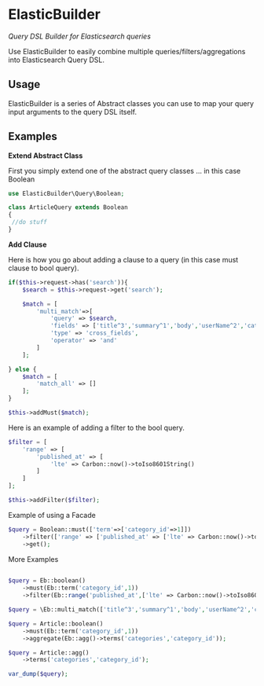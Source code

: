 # ElasticBuilder

_Query DSL Builder for Elasticsearch queries_

Use ElasticBuilder to easily combine multiple queries/filters/aggregations into Elasticsearch Query DSL.

## Usage 

ElasticBuilder is a series of Abstract classes you can use to map your query input arguments to the query DSL itself.

## Examples

**Extend Abstract Class**

First you simply extend one of the abstract query classes ... in this case Boolean

```php
use ElasticBuilder\Query\Boolean;

class ArticleQuery extends Boolean
{
 //do stuff
}
```

**Add Clause**

Here is how you go about adding a clause to a query (in this case must clause to bool query).

```php
if($this->request->has('search')){
    $search = $this->request->get('search');

    $match = [
        'multi_match'=>[
            'query' => $search,
            'fields' => ['title^3','summary^1','body','userName^2','categoryName^2','tag_string^1'],
            'type' => 'cross_fields',
            'operator' => 'and'
        ]
    ];

} else {
    $match = [
        'match_all' => []
    ];
}

$this->addMust($match);
```

Here is an example of adding a filter to the bool query.

```php
$filter = [
    'range' => [
        'published_at' => [
            'lte' => Carbon::now()->toIso8601String()
        ]
    ]
];

$this->addFilter($filter);
```

Example of using a Facade

```php
$query = Boolean::must(['term'=>['category_id'=>1]])
    ->filter(['range' => ['published_at' => ['lte' => Carbon::now()->toIso8601String()]]])
    ->get();
```

More Examples

```php
        
$query = Eb::boolean()
    ->must(Eb::term('category_id',1))
    ->filter(Eb::range('published_at',['lte' => Carbon::now()->toIso8601String(),'gte' => Carbon::now()->subDay(10)->toIso8601String()]));

$query = \Eb::multi_match(['title^3','summary^1','body','userName^2','categoryName^2','tag_string^1'],'lorim ipsum','and','cross_fields');

$query = Article::boolean()
    ->must(Eb::term('category_id',1))
    ->aggregate(Eb::agg()->terms('categories','category_id'));

$query = Article::agg()
    ->terms('categories','category_id');

var_dump($query);

```